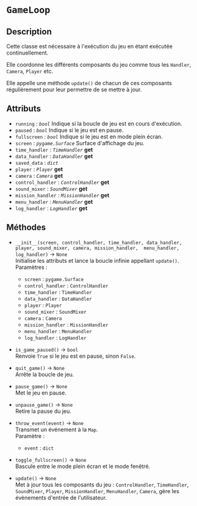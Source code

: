 # `GameLoop`
## Description
Cette classe est nécessaire à l'exécution du jeu en étant exécutée continuellement.

Elle coordonne les différents composants du jeu comme tous les `Handler`, `Camera`, `Player` etc.

Elle appelle une méthode `update()` de chacun de ces composants régulièrement pour leur permettre de se mettre à jour.

## Attributs
- `running` : *`bool`* 
  Indique si la boucle de jeu est en cours d'exécution.
- `paused` : *`bool`* 
  Indique si le jeu est en pause.
- `fullscreen` : *`bool`* 
  Indique si le jeu est en mode plein écran.
- `screen` : *`pygame.Surface`* 
  Surface d'affichage du jeu.
- `time_handler` : *`TimeHandler`* **get**
- `data_handler` : *`DataHandler`* **get**
- `saved_data` : *`dict`*
- `player` : *`Player`* **get**
- `camera` : *`Camera`* **get**
- `control_handler` : *`ControlHandler`* **get**
- `sound_mixer` : *`SoundMixer`* **get**
- `mission_handler` : *`MissionHandler`* **get**
- `menu_handler` : *`MenuHandler`* **get**
- `log_handler` : *`LogHandler`* **get**

## Méthodes
- `__init__(screen, control_handler, time_handler, data_handler, player, sound_mixer, camera, mission_handler, 
  menu_handler, log_handler)` &rarr; `None` \
  Initialise les attributs et lance la boucle infinie appellant `update()`. \
  Paramètres :
  * `screen` : `pygame.Surface`
  * `control_handler` : `ControlHandler`
  * `time_handler` : `TimeHandler`
  * `data_handler` : `DataHandler`
  * `player` : `Player`
  * `sound_mixer` : `SoundMixer`
  * `camera` : `Camera`
  * `mission_handler` : `MissionHandler`
  * `menu_handler` : `MenuHandler`
  * `log_handler` : `LogHandler`

- `is_game_paused()` &rarr; `bool` \
  Renvoie `True` si le jeu est en pause, sinon `False`.

- `quit_game()` &rarr; `None` \
  Arrête la boucle de jeu.

- `pause_game()` &rarr; `None` \
  Met le jeu en pause.

- `unpause_game()` &rarr; `None` \
  Retire la pause du jeu.

- `throw_event(event)` &rarr; `None` \
  Transmet un événement à la `Map`. \
  Paramètre :
  * `event` : `dict`

- `toggle_fullscreen()` &rarr; `None` \
  Bascule entre le mode plein écran et le mode fenêtré.

- `update()` &rarr; `None` \
  Met à jour tous les composants du jeu : `ControlHandler`, `TimeHandler`, `SoundMixer`, 
  `Player`, `MissionHandler`, `MenuHandler`, `Camera`, gère les évènements d'entrée de l'utilisateur.